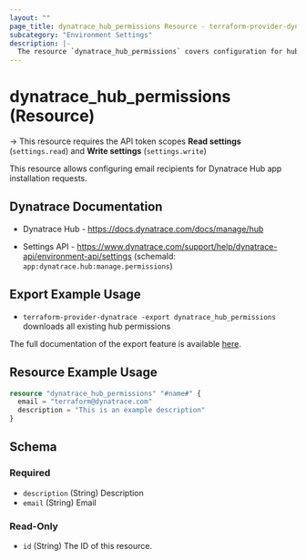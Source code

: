 ```yaml
---
layout: ""
page_title: dynatrace_hub_permissions Resource - terraform-provider-dynatrace"
subcategory: "Environment Settings"
description: |-
  The resource `dynatrace_hub_permissions` covers configuration for hub permissions
---
```


# dynatrace_hub_permissions (Resource)

-> This resource requires the API token scopes **Read settings** (`settings.read`) and **Write settings** (`settings.write`)

This resource allows configuring email recipients for Dynatrace Hub app installation requests.

## Dynatrace Documentation

- Dynatrace Hub - https://docs.dynatrace.com/docs/manage/hub

- Settings API - https://www.dynatrace.com/support/help/dynatrace-api/environment-api/settings (schemaId: `app:dynatrace.hub:manage.permissions`)

## Export Example Usage

- `terraform-provider-dynatrace -export dynatrace_hub_permissions` downloads all existing hub permissions

The full documentation of the export feature is available [here](https://dt-url.net/h203qmc).

## Resource Example Usage

```terraform
resource "dynatrace_hub_permissions" "#name#" {
  email = "terraform@dynatrace.com"
  description = "This is an example description"
}
```

<!-- schema generated by tfplugindocs -->
## Schema

### Required

- `description` (String) Description
- `email` (String) Email

### Read-Only

- `id` (String) The ID of this resource.
 